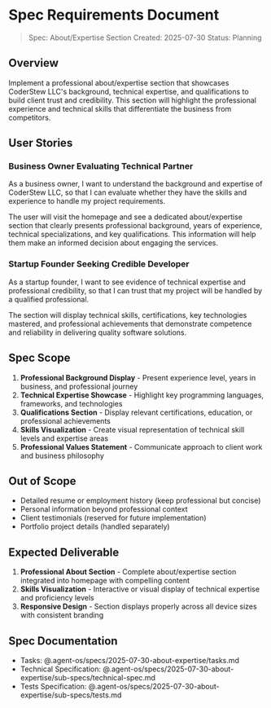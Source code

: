 # Spec Requirements Document

> Spec: About/Expertise Section
> Created: 2025-07-30
> Status: Planning

## Overview

Implement a professional about/expertise section that showcases CoderStew LLC's background, technical expertise, and qualifications to build client trust and credibility. This section will highlight the professional experience and technical skills that differentiate the business from competitors.

## User Stories

### Business Owner Evaluating Technical Partner

As a business owner, I want to understand the background and expertise of CoderStew LLC, so that I can evaluate whether they have the skills and experience to handle my project requirements.

The user will visit the homepage and see a dedicated about/expertise section that clearly presents professional background, years of experience, technical specializations, and key qualifications. This information will help them make an informed decision about engaging the services.

### Startup Founder Seeking Credible Developer

As a startup founder, I want to see evidence of technical expertise and professional credibility, so that I can trust that my project will be handled by a qualified professional.

The section will display technical skills, certifications, key technologies mastered, and professional achievements that demonstrate competence and reliability in delivering quality software solutions.

## Spec Scope

1. **Professional Background Display** - Present experience level, years in business, and professional journey
2. **Technical Expertise Showcase** - Highlight key programming languages, frameworks, and technologies
3. **Qualifications Section** - Display relevant certifications, education, or professional achievements
4. **Skills Visualization** - Create visual representation of technical skill levels and expertise areas
5. **Professional Values Statement** - Communicate approach to client work and business philosophy

## Out of Scope

- Detailed resume or employment history (keep professional but concise)
- Personal information beyond professional context
- Client testimonials (reserved for future implementation)
- Portfolio project details (handled separately)

## Expected Deliverable

1. **Professional About Section** - Complete about/expertise section integrated into homepage with compelling content
2. **Skills Visualization** - Interactive or visual display of technical expertise and proficiency levels
3. **Responsive Design** - Section displays properly across all device sizes with consistent branding

## Spec Documentation

- Tasks: @.agent-os/specs/2025-07-30-about-expertise/tasks.md
- Technical Specification: @.agent-os/specs/2025-07-30-about-expertise/sub-specs/technical-spec.md
- Tests Specification: @.agent-os/specs/2025-07-30-about-expertise/sub-specs/tests.md
